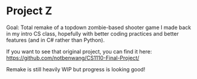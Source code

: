 # Project Z

Goal: Total remake of a topdown zombie-based shooter game I made back in my intro CS class, hopefully with better coding practices and better features (and in C# rather than Python).

If you want to see that original project, you can find it here: https://github.com/notbenwang/CS1110-Final-Project/

Remake is still heavily WIP but progress is looking good!
